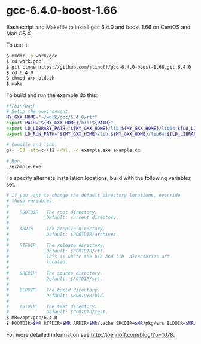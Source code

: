 # gcc-6.4.0-boost-1.66
Bash script and Makefile to install gcc 6.4.0 and boost 1.66 on CentOS and Mac OS X.

To use it:
```bash
$ mkdir -p work/gcc
$ cd work/gcc
$ git clone https://github.com/jlinoff/gcc-6.4.0-boost-1.66.git 6.4.0
$ cd 6.4.0
$ chmod a+x bld.sh
$ make
```
To build and run the example do this:
```bash
#!/bin/bash
# Setup the environment.
MY_GXX_HOME="~/work/gcc/6.4.0/rtf"
export PATH="${MY_GXX_HOME}/bin:${PATH}"
export LD_LIBRARY_PATH="${MY_GXX_HOME}/lib:${MY_GXX_HOME}/lib64:${LD_LIBRARY_PATH}"
export LD_RUN_PATH="${MY_GXX_HOME}/lib:${MY_GXX_HOME}/lib64:${LD_LIBRARY_PATH}"

# Compile and link.
g++ -O3 -std=c++11 -Wall -o example.exe example.cc

# Run.
./example.exe
```

To specify alternate installation locations, build with the following variables set.
```bash
# If you want to change the default directory locations, override
# these variables.
#
#    ROOTDIR   The root directory.
#              Default: current directory.
#
#    ARDIR     The archive directory.
#              Default: $ROOTDIR/archives.
#
#    RTFDIR    The release directory.
#              Default: $ROOTDIR/rtf.
#              This is where the bin and lib  directories are
#              located.
#
#    SRCDIR    The source directory.
#              Default: $ROTDIR/src.
#
#    BLDDIR    The build directory.
#              Default: $ROOTDIR/bld.
#
#    TSTDIR    The test directory.
#              Default: $ROOTDIR/test.
$ MR=/opt/gcc/6.4.0
$ ROOTDIR=$MR RTFDIR=$MR ARDIR=$MR/cache SRCDIR=$MR/pkg/src BLDDIR=$MR/pkg/bld make
```

For more detailed information see http://joelinoff.com/blog/?p=1678.
